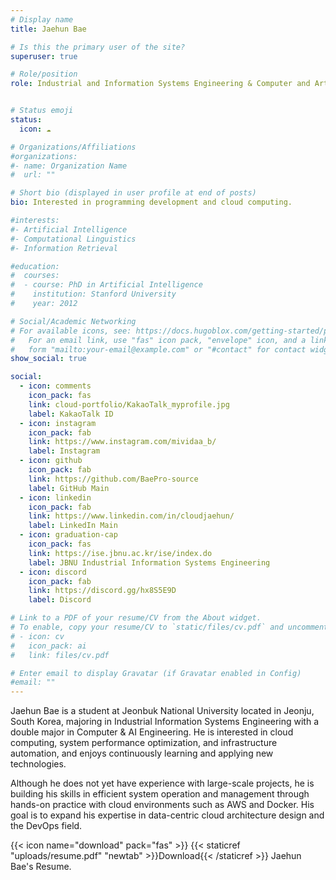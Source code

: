 ```yaml
---
# Display name
title: Jaehun Bae

# Is this the primary user of the site?
superuser: true

# Role/position
role: Industrial and Information Systems Engineering & Computer and Artificial Intelligence Engineering, Jeonbuk National University


# Status emoji
status:
  icon: ☁️

# Organizations/Affiliations
#organizations:
#- name: Organization Name
#  url: ""

# Short bio (displayed in user profile at end of posts)
bio: Interested in programming development and cloud computing.

#interests:
#- Artificial Intelligence
#- Computational Linguistics
#- Information Retrieval

#education:
#  courses:
#  - course: PhD in Artificial Intelligence
#    institution: Stanford University
#    year: 2012

# Social/Academic Networking
# For available icons, see: https://docs.hugoblox.com/getting-started/page-builder/#icons
#   For an email link, use "fas" icon pack, "envelope" icon, and a link in the
#   form "mailto:your-email@example.com" or "#contact" for contact widget.
show_social: true

social:
  - icon: comments
    icon_pack: fas
    link: cloud-portfolio/KakaoTalk_myprofile.jpg
    label: KakaoTalk ID
  - icon: instagram
    icon_pack: fab
    link: https://www.instagram.com/mividaa_b/
    label: Instagram
  - icon: github
    icon_pack: fab
    link: https://github.com/BaePro-source
    label: GitHub Main
  - icon: linkedin
    icon_pack: fab
    link: https://www.linkedin.com/in/cloudjaehun/
    label: LinkedIn Main
  - icon: graduation-cap
    icon_pack: fas
    link: https://ise.jbnu.ac.kr/ise/index.do
    label: JBNU Industrial Information Systems Engineering
  - icon: discord
    icon_pack: fab
    link: https://discord.gg/hx8S5E9D
    label: Discord

# Link to a PDF of your resume/CV from the About widget.
# To enable, copy your resume/CV to `static/files/cv.pdf` and uncomment the lines below.
# - icon: cv
#   icon_pack: ai
#   link: files/cv.pdf

# Enter email to display Gravatar (if Gravatar enabled in Config)
#email: ""
---
```


Jaehun Bae is a student at Jeonbuk National University located in Jeonju, South Korea, majoring in Industrial Information Systems Engineering with a double major in Computer & AI Engineering. He is interested in cloud computing, system performance optimization, and infrastructure automation, and enjoys continuously learning and applying new technologies.

Although he does not yet have experience with large-scale projects, he is building his skills in efficient system operation and management through hands-on practice with cloud environments such as AWS and Docker. His goal is to expand his expertise in data-centric cloud architecture design and the DevOps field.

{{< icon name="download" pack="fas" >}} {{< staticref "uploads/resume.pdf" "newtab" >}}Download{{< /staticref >}} Jaehun Bae's Resume.
